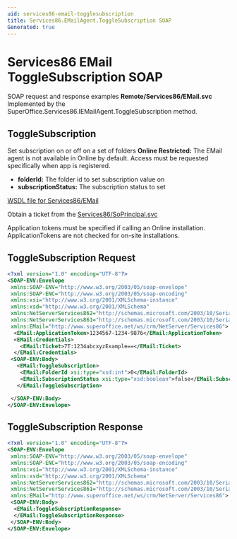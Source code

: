 ```yaml
---
uid: services86-email-togglesubscription
title: Services86.EMailAgent.ToggleSubscription SOAP
Generated: true
---
```


# Services86 EMail ToggleSubscription SOAP

SOAP request and response examples **Remote/Services86/EMail.svc**
Implemented by the <see cref="M:SuperOffice.Services86.IEMailAgent.ToggleSubscription">SuperOffice.Services86.IEMailAgent.ToggleSubscription</see> method.

## ToggleSubscription

Set subscription on or off on a set of folders
<para /><b>Online Restricted:</b> The EMail agent is not available in Online by default. Access must be requested specifically when app is registered.

* **folderId:** The folder id to set subscription value on
* **subscriptionStatus:** The subscription status to set



[WSDL file for Services86/EMail](../Services86-EMail.md)

Obtain a ticket from the [Services86/SoPrincipal.svc](../SoPrincipal/index.md)

Application tokens must be specified if calling an Online installation. ApplicationTokens are not checked for on-site installations.

## ToggleSubscription Request

```xml
<?xml version="1.0" encoding="UTF-8"?>
<SOAP-ENV:Envelope
 xmlns:SOAP-ENV="http://www.w3.org/2003/05/soap-envelope"
 xmlns:SOAP-ENC="http://www.w3.org/2003/05/soap-encoding"
 xmlns:xsi="http://www.w3.org/2001/XMLSchema-instance"
 xmlns:xsd="http://www.w3.org/2001/XMLSchema"
 xmlns:NetServerServices862="http://schemas.microsoft.com/2003/10/Serialization/Arrays"
 xmlns:NetServerServices861="http://schemas.microsoft.com/2003/10/Serialization/"
 xmlns:EMail="http://www.superoffice.net/ws/crm/NetServer/Services86">
  <EMail:ApplicationToken>1234567-1234-9876</EMail:ApplicationToken>
  <EMail:Credentials>
    <EMail:Ticket>7T:1234abcxyzExample==</EMail:Ticket>
  </EMail:Credentials>
 <SOAP-ENV:Body>
   <EMail:ToggleSubscription>
    <EMail:FolderId xsi:type="xsd:int">0</EMail:FolderId>
    <EMail:SubscriptionStatus xsi:type="xsd:boolean">false</EMail:SubscriptionStatus>
   </EMail:ToggleSubscription>

 </SOAP-ENV:Body>
</SOAP-ENV:Envelope>

```


## ToggleSubscription Response

```xml
<?xml version="1.0" encoding="UTF-8"?>
<SOAP-ENV:Envelope
 xmlns:SOAP-ENV="http://www.w3.org/2003/05/soap-envelope"
 xmlns:SOAP-ENC="http://www.w3.org/2003/05/soap-encoding"
 xmlns:xsi="http://www.w3.org/2001/XMLSchema-instance"
 xmlns:xsd="http://www.w3.org/2001/XMLSchema"
 xmlns:NetServerServices862="http://schemas.microsoft.com/2003/10/Serialization/Arrays"
 xmlns:NetServerServices861="http://schemas.microsoft.com/2003/10/Serialization/"
 xmlns:EMail="http://www.superoffice.net/ws/crm/NetServer/Services86">
 <SOAP-ENV:Body>
  <EMail:ToggleSubscriptionResponse>
  </EMail:ToggleSubscriptionResponse>
 </SOAP-ENV:Body>
</SOAP-ENV:Envelope>

```

